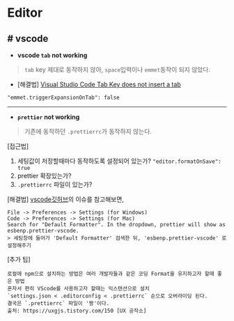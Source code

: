 # Editor

## # vscode
- **vscode `tab` not working**
> `tab` key 제대로 동작하지 않아, `space`입력이나 `emmet`동작이 되지 않았다.

 - [해결법]
  [Visual Studio Code Tab Key does not insert a tab](https://stackoverflow.com/questions/35519538/visual-studio-code-tab-key-does-not-insert-a-tab)
  ```
  "emmet.triggerExpansionOnTab": false
  ```

---

- **`prettier` not working**
> 기존에 동작하던 `.prettierrc`가 동작하지 않는다.
   
  [접근법]
  1. 세팅값이 저장할때마다 동작하도록 설정되어 있는가? `"editor.formatOnSave": true`
  1. prettier 확장있는가?
  1. `.prettierrc` 파일이 있는가?

  [해결법]
  [vscode깃허브](https://github.com/microsoft/vscode/issues/108447#issuecomment-707236252)의 이슈를 참고해보면,
  ```
  File -> Preferences -> Settings (for Windows)
  Code -> Preferences -> Settings (for Mac)    
  Search for "Default Formatter". In the dropdown, prettier will show as esbenp.prettier-vscode.
  > 세팅창에 들어가 'Default Formatter' 검색한 뒤, 'esbenp.prettier-vscode' 로 설정해주기
  ``` 

  [추가 팁]
  ```
  로컬에 npm으로 설치하는 방법은 여러 개발자들과 같은 코딩 Format을 유지하고자 할때 좋은 방법
  혼자서 편히 VScode를 사용하고자 할때는 익스텐션으로 설치
  `settings.json < .editorconfig < .prettierrc` 순으로 오버라이딩 된다.
  결국은 `.prettierrc` 파일이 '짱'이다.
  출처: https://uxgjs.tistory.com/150 [UX 공작소]
  ```
